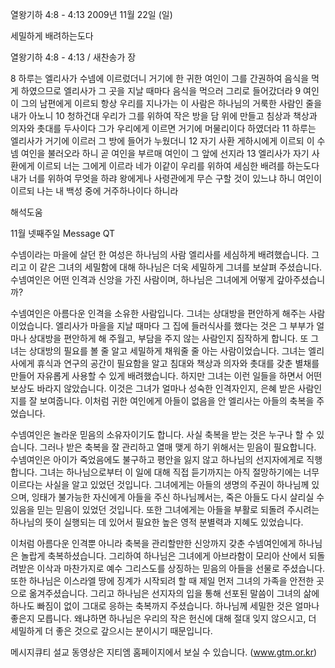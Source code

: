 열왕기하 4:8 - 4:13 
2009년 11월 22일 (일)

세밀하게 배려하는도다



열왕기하 4:8 - 4:13 / 새찬송가  장


8 하루는 엘리사가 수넴에 이르렀더니 거기에 한 귀한 여인이 그를 간권하여 음식을 먹게 하였으므로 엘리사가 그 곳을 지날 때마다 음식을 먹으러 그리로 들어갔더라 
9 여인이 그의 남편에게 이르되 항상 우리를 지나가는 이 사람은 하나님의 거룩한 사람인 줄을 내가 아노니 10 청하건대 우리가 그를 위하여 작은 방을 담 위에 만들고 침상과 책상과 의자와 촛대를 두사이다 그가 우리에게 이르면 거기에 머물리이다 하였더라 11 하루는 엘리사가 거기에 이르러 그 방에 들어가 누웠더니 12 자기 사환 게하시에게 이르되 이 수넴 여인을 불러오라 하니 곧 여인을 부르매 여인이 그 앞에 선지라 13 엘리사가 자기 사환에게 이르되 너는 그에게 이르라 네가 이같이 우리를 위하여 세심한 배려를 하는도다 내가 너를 위하여 무엇을 하랴 왕에게나 사령관에게 무슨 구할 것이 있느냐 하니 여인이 이르되 나는 내 백성 중에 거주하나이다 하니라

해석도움





11월 넷째주일 Message QT

수넴이라는 마을에 살던 한 여성은 하나님의 사람 엘리사를 세심하게 배려했습니다. 
그리고 이 같은 그녀의 세밀함에 대해 하나님은 더욱 세밀하게 그녀를 보살펴 주셨습니다. 
수넴여인은 어떤 인격과 신앙을 가진 사람이며, 하나님은 그녀에게 어떻게 갚아주셨습니까? 

수넴여인은 아름다운 인격을 소유한 사람입니다. 
그녀는 상대방을 편안하게 해주는 사람이었습니다. 엘리사가 마을을 지날 때마다 그 집에 들러식사를 했다는 것은 그 부부가 얼마나 상대방을 편안하게 해 주월고, 부담을 주지 않는 사람인지 짐작하게 합니다. 또 그녀는 상대방의 필요를 볼 줄 알고 세밀하게 채워줄 줄 아는 사람이었습니다. 그녀는 엘리사에게 휴식과 연구의 공간이 필요함을 알고 침대와 책상과 의자와 촛대를 갖춘 별채를 만들어 자유롭게 사용할 수 있게 배려했습니다. 하지만 그녀는 이런 일들을 하면서 어떤 보상도 바라지 않았습니다. 이것은 그녀가 얼마나 성숙한 인격자인지, 은혜 받은 사람인지를 잘 보여줍니다. 이처럼 귀한 여인에게 아들이 없음을 안 엘리사는 아들의 축복을 주었습니다. 

수넴여인은 놀라운 믿음의 소유자이기도 합니다. 
사실 축복을 받는 것은 누구나 할 수 있습니다. 그러나 받은 축복을 잘 관리하고 열매 맺게 하기 위해서는 믿음이 필요합니다. 수넴여인은 아이가 죽었음에도 불구하고 평안을 잃지 않고 하나님의 선지자에게로 직행합니다. 그녀는 하나님으로부터 이 일에 대해 직접 듣기까지는 아직 절망하기에는 너무 이르다는 사실을 알고 있었던 것입니다. 그녀에게는 아들의 생명의 주권이 하나님께 있으며, 잉태가 불가능한 자신에게 아들을 주신 하나님께서는, 죽은 아들도 다시 살리실 수 있음을 믿는 믿음이 있었던 것입니다. 또한 그녀에게는 아들을 부활로 되돌려 주시려는 하나님의 뜻이 실행되는 데 있어서 필요한 높은 영적 분별력과 지혜도 있었습니다.

이처럼 아름다운 인격뿐 아니라 축복을 관리할만한 신앙까지 갖춘 수넴여인에게 하나님은 놀랍게 축복하셨습니다. 그리하여 하나님은 그녀에게 아브라함이 모리아 산에서 되돌려받은 이삭과 마찬가지로 예수 그리스도를 상징하는 믿음의 아들을 선물로 주셨습니다.
또한 하나님은 이스라엘 땅에 징계가 시작되려 할 때 제일 먼저 그녀의 가족을 안전한 곳으로 옮겨주셨습니다. 그리고 하나님은 선지자의 입을 통해 선포된 말씀이 그녀의 삶에 하나도 빠짐이 없이 그대로 응하는 축복까지 주셨습니다. 
하나님께 세밀한 것은 얼마나 좋은지 모릅니다. 왜냐하면 하나님은 우리의 작은 헌신에 대해 절대 잊지 않으시고, 더 세밀하게 더 좋은 것으로 갚으시는 분이시기 때문입니다. 

메시지큐티 설교 동영상은 지티엠 홈페이지에서 보실 수 있습니다.
(www.gtm.or.kr)